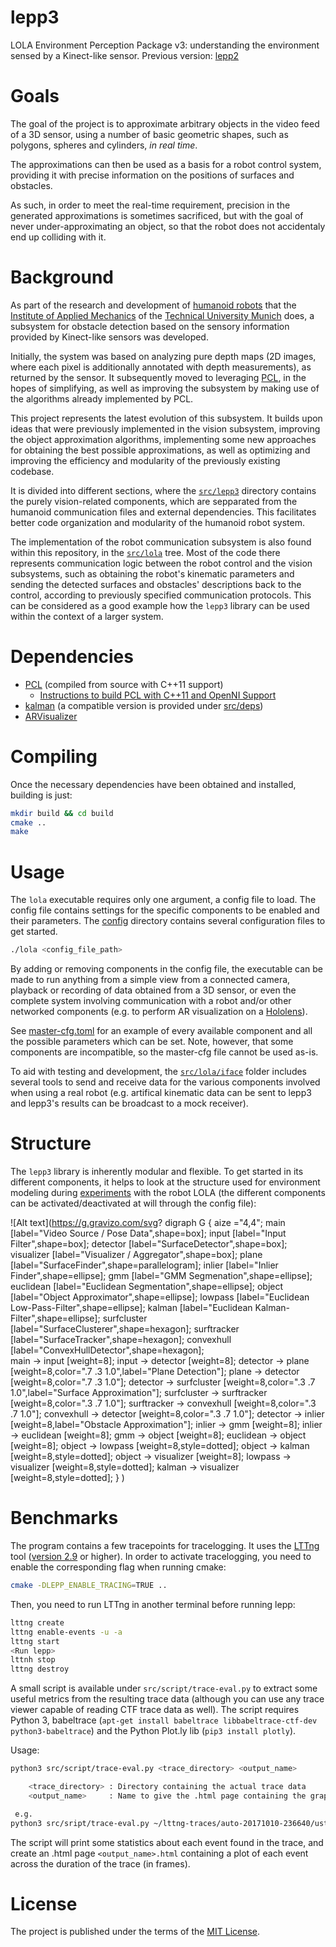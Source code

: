 # lepp3

LOLA Environment Perception Package v3: understanding the environment sensed by
a Kinect-like sensor.
Previous version: [lepp2](https://github.com/am-lola/lepp2)

# Goals

The goal of the project is to approximate arbitrary objects in the video feed
of a 3D sensor, using a number of basic geometric shapes, such as polygons,
spheres and cylinders, *in real time*.

The approximations can then be used as a basis for a robot control system,
providing it with precise information on the positions of surfaces and obstacles.

As such, in order to meet the real-time requirement, precision in the
generated approximations is sometimes sacrificed, but with the goal of
never under-approximating an object, so that the robot does not
accidentaly end up colliding with it.

# Background

As part of the research and development of
[humanoid robots](https://www.amm.mw.tum.de/en/research/current-projects/humanoid-robots/)
that the [Institute of Applied Mechanics](https://www.amm.mw.tum.de/en/home/)
of the [Technical University Munich](https://www.tum.de/) does, a
subsystem for obstacle detection based on the sensory information provided
by Kinect-like sensors was developed.

Initially, the system was based on analyzing pure depth maps (2D images,
where each pixel is additionally annotated with depth measurements), as
returned by the sensor. It subsequently moved to leveraging
[PCL](http://pointclouds.org/), in the hopes of simplifying, as well as
improving the subsystem by making use of the algorithms already implemented
by PCL.

This project represents the latest evolution of this subsystem. It builds
upon ideas that were previously implemented in the vision subsystem,
improving the object approximation algorithms, implementing some new approaches
for obtaining the best possible approximations, as well as optimizing and improving
the efficiency and modularity of the previously existing codebase.

It is divided into different sections, where the
[`src/lepp3`](https://github.com/am-lola/lepp3/tree/master/src/lepp3)
directory contains the purely vision-related components, which are sepparated 
from the humanoid communication files and external dependencies. This 
facilitates better code organization and modularity of the humanoid robot system.

The implementation of the robot communication subsystem is also found within this
repository, in the
[`src/lola`](https://github.com/am-lola/lepp3/tree/master/src/lola) tree.
Most of the code there represents communication logic between the robot
control and the vision subsystems, such as obtaining the robot's kinematic
parameters and sending the detected surfaces and obstacles' descriptions back to 
the control, according to previously specified communication protocols. This can 
be considered as a good example how the `lepp3` library can be used within the
context of a larger system.

# Dependencies

* [PCL](http://pointclouds.org/) (compiled from source with C++11 support)
  * [Instructions to build PCL with C++11 and OpenNI Support]()
* [kalman](https://github.com/mherb/kalman) (a compatible version is provided under [src/deps](./src/deps))
* [ARVisualizer](https://github.com/am-lola/ARVisualizer)

# Compiling

Once the necessary dependencies have been obtained and installed, building is just:

```bash
mkdir build && cd build
cmake ..
make
```

# Usage

The `lola` executable requires only one argument, a config file to load. The config
file contains settings for the specific components to be enabled and their parameters.
The [config](./config) directory contains several configuration files to get started.

```bash
./lola <config_file_path>
```

By adding or removing components in the config file, the executable can be made to
run anything from a simple view from a connected camera, playback or recording of
data obtained from a 3D sensor, or even the complete system involving communication
with a robot and/or other networked components (e.g. to perform AR visualization on a [Hololens](https://github.com/am-lola/HoLola)).

See [master-cfg.toml](./master-cfg.toml) for an example of every available component
and all the possible parameters which can be set. Note, however, that some components
are incompatible, so the master-cfg file cannot be used as-is.

To aid with testing and development, the [`src/lola/iface`](https://github.com/am-lola/lepp3/tree/master/src/lola/iface) folder includes several
tools to send and receive data for the various components involved when using a
real robot (e.g. artifical kinematic data can be sent to lepp3 and lepp3's results
can be broadcast to a mock receiver).


# Structure

The `lepp3` library is inherently modular and flexible. To get started in its 
different components, it helps to look at the structure used for environment 
modeling during [experiments](./config/lab-lola.toml) with the robot LOLA (the 
different components can be activated/deactivated at will through the config file):

![Alt text](https://g.gravizo.com/svg?
  digraph G {
    aize ="4,4";
    main [label="Video Source / Pose Data",shape=box];
    input [label="Input Filter",shape=box];
    detector [label="SurfaceDetector",shape=box];
    visualizer [label="Visualizer / Aggregator",shape=box];
    plane [label="SurfaceFinder",shape=parallelogram];
    inlier [label="Inlier Finder",shape=ellipse];
    gmm [label="GMM Segmenation",shape=ellipse];
    euclidean [label="Euclidean Segmentation",shape=ellipse];
    object [label="Object Approximator",shape=ellipse];
    lowpass [label="Euclidean Low-Pass-Filter",shape=ellipse];
    kalman [label="Euclidean Kalman-Filter",shape=ellipse];
    surfcluster [label="SurfaceClusterer",shape=hexagon];
    surftracker [label="SurfaceTracker",shape=hexagon];
    convexhull [label="ConvexHullDetector",shape=hexagon];    
    main -> input [weight=8];
    input -> detector [weight=8];
    detector -> plane [weight=8,color=".7 .3 1.0",label="Plane Detection"];
    plane -> detector [weight=8,color=".7 .3 1.0"];
    detector -> surfcluster [weight=8,color=".3 .7 1.0",label="Surface Approximation"];
    surfcluster -> surftracker [weight=8,color=".3 .7 1.0"];
    surftracker -> convexhull [weight=8,color=".3 .7 1.0"];
    convexhull -> detector [weight=8,color=".3 .7 1.0"];
    detector -> inlier [weight=8,label="Obstacle Approximation"];
    inlier -> gmm [weight=8];
    inlier -> euclidean [weight=8];
    gmm -> object [weight=8];
    euclidean -> object [weight=8];
    object -> lowpass [weight=8,style=dotted];
    object -> kalman [weight=8,style=dotted];
    object -> visualizer [weight=8];
    lowpass -> visualizer [weight=8,style=dotted];
    kalman -> visualizer [weight=8,style=dotted];
  }
  )

# Benchmarks

The program contains a few tracepoints for tracelogging. It uses the [LTTng](http://lttng.org/)
tool ([version 2.9](http://lttng.org/docs/v2.9/#doc-ubuntu) or higher). In order 
to activate tracelogging, you need to enable the corresponding flag when running 
cmake:

```bash
cmake -DLEPP_ENABLE_TRACING=TRUE ..
```

Then, you need to run LTTng in another terminal before running lepp:

```bash
lttng create
lttng enable-events -u -a
lttng start
<Run lepp>
lttnh stop
lttng destroy
```

A small script is available under `src/script/trace-eval.py` to extract some useful metrics from the resulting trace data (although you can use any trace viewer capable of reading CTF trace data as well). The script requires Python 3, babeltrace (`apt-get install babeltrace libbabeltrace-ctf-dev python3-babeltrace`) and the Python Plot.ly lib (`pip3 install plotly`).

Usage:

```bash
python3 src/script/trace-eval.py <trace_directory> <output_name>

    <trace_directory> : Directory containing the actual trace data
    <output_name>     : Name to give the .html page containing the graph plots

 e.g.
python3 src/sript/trace-eval.py ~/lttng-traces/auto-20171010-236640/ust/uid/1000/64-bit/ plot_output
```

The script will print some statistics about each event found in the trace, and create an .html page `<output_name>.html` containing a plot of each event across the duration of the trace (in frames).

# License

The project is published under the terms of the
[MIT License](https://github.com/am-lola/lepp3/blob/master/LICENSE).
